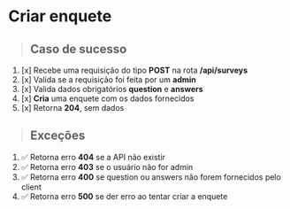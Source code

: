 # Criar enquete

> ## Caso de sucesso

1. [x] Recebe uma requisição do tipo **POST** na rota **/api/surveys**
2. [x] Valida se a requisição foi feita por um **admin**
3. [x] Valida dados obrigatórios **question** e **answers**
4. [x] **Cria** uma enquete com os dados fornecidos
5. [x] Retorna **204**, sem dados

> ## Exceções

1. ✅ Retorna erro **404** se a API não existir
2. ✅ Retorna erro **403** se o usuário não for admin
3. ✅ Retorna erro **400** se question ou answers não forem fornecidos pelo client
4. ✅ Retorna erro **500** se der erro ao tentar criar a enquete

